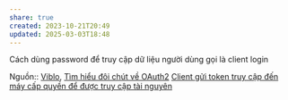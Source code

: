 ```yaml
---
share: true
created: 2023-10-21T20:49
updated: 2025-03-03T18:48
---
```

Cách dùng password để truy cập dữ liệu người dùng gọi là client login

Nguồn:: [Viblo](../../../%CE%9E%20Ngu%E1%BB%93n%20v%C3%A0%20t%C3%A0i%20nguy%C3%AAn%20h%E1%BB%97%20tr%E1%BB%A3/%CE%9E%20Ngu%E1%BB%93n/Viblo.md), [Tìm hiểu đôi chút về OAuth2](https://viblo.asia/p/tim-hieu-doi-chut-ve-oauth2-eW65GvMLlDO)
[Client gửi token truy cập đến máy cấp quyền để được truy cập tài nguyên](./Token%20truy%20c%E1%BA%ADp,%20m%C3%A1y%20ch%E1%BB%A7%20c%E1%BA%A5p%20quy%E1%BB%81n/Client%20g%E1%BB%ADi%20token%20truy%20c%E1%BA%ADp%20%C4%91%E1%BA%BFn%20m%C3%A1y%20c%E1%BA%A5p%20quy%E1%BB%81n%20%C4%91%E1%BB%83%20%C4%91%C6%B0%E1%BB%A3c%20truy%20c%E1%BA%ADp%20t%C3%A0i%20nguy%C3%AAn.md) 
